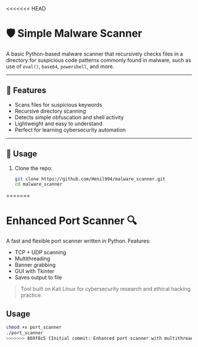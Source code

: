 <<<<<<< HEAD
# 🛡️ Simple Malware Scanner

A basic Python-based malware scanner that recursively checks files in a directory for suspicious code patterns commonly found in malware, such as use of `eval()`, `base64`, `powershell`, and more.

---

## 🚀 Features

- Scans files for suspicious keywords
- Recursive directory scanning
- Detects simple obfuscation and shell activity
- Lightweight and easy to understand
- Perfect for learning cybersecurity automation

---

## 📁 Usage

1. Clone the repo:
   ```bash
   git clone https://github.com/Henil994/malware_scanner.git
   cd malware_scanner
=======
# Enhanced Port Scanner 🔍

A fast and flexible port scanner written in Python. Features:

- TCP + UDP scanning
- Multithreading
- Banner grabbing
- GUI with Tkinter
- Saves output to file

> Tool built on Kali Linux for cybersecurity research and ethical hacking practice.

## Usage

```bash
chmod +x port_scanner
./port_scanner
>>>>>>> 869f8c5 (Initial commit: Enhanced port scanner with multithreading)
